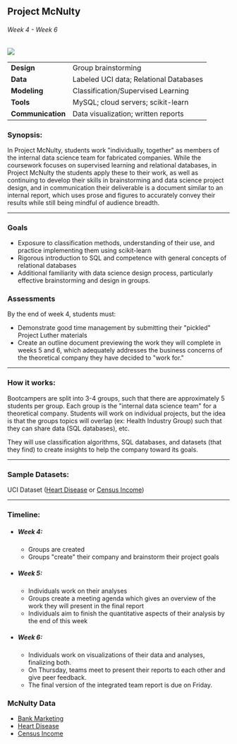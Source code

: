 ## Project McNulty
###### Week 4 - Week 6

![](mcnulty.jpg)

|  |  |
|-------|-------|
| **Design** | Group brainstorming |
| **Data** | Labeled UCI data; Relational Databases |
| **Modeling** | Classification/Supervised Learning |
| **Tools** | MySQL; cloud servers; scikit-learn |
| **Communication** | Data visualization; written reports |


### Synopsis:

In Project McNulty, students work "individually, together" as members of the internal data science team for fabricated companies. While the coursework focuses on supervised learning and relational databases, in Project McNulty the students apply these to their work, as well as continuing to develop their skills in brainstorming and data science project design, and in communication their deliverable is a document similar to an internal report, which uses prose and figures to accurately convey their results while still being mindful of audience breadth.


---



### Goals
* Exposure to classification methods, understanding of their use, and practice implementing them using scikit-learn
* Rigorous introduction to SQL and competence with general concepts of relational databases
* Additional familiarity with data science design process, particularly effective brainstorming and design in groups.

### Assessments
By the end of week 4, students must:

* Demonstrate good time management by submitting their "pickled" Project Luther materials
* Create an outline document previewing the work they will complete in weeks 5 and 6, which adequately addresses the business concerns of the theoretical company they have decided to "work for."


---


### How it works:

Bootcampers are split into 3-4 groups, such that there are approximately 5 students per group. Each group is the "internal data science team" for a theoretical company. Students will work on individual projects, but the idea is that the groups topics will overlap (ex: Health Industry Group)  such that they can share data (SQL databases), etc.

They will use classification algorithms, SQL databases, and datasets (that they find) to create insights to help the company toward its goals.


---


### Sample Datasets:

UCI Dataset ([Heart Disease](https://archive.ics.uci.edu/ml/datasets/Heart+Disease) or [Census Income](https://archive.ics.uci.edu/ml/datasets/Census+Income))


---
### Timeline:

* ##### Week 4:
  * Groups are created
  * Groups "create" their company and brainstorm their project goals


* ##### Week 5:
  * Individuals work on their analyses
  * Groups create a meeting agenda which gives an overview of the work they will present in the final report
  * Individuals aim to finish the quantitative aspects of their analysis by the end of this week

* ##### Week 6:
  * Individuals work on visualizations of their data and analyses, finalizing both.
  * On Thursday, teams meet to present their reports to each other and give peer feedback.
  * The final version of the integrated team report is due on Friday.


### McNulty Data

 * [Bank Marketing](https://archive.ics.uci.edu/ml/datasets/Bank+Marketing)
 * [Heart Disease](https://archive.ics.uci.edu/ml/datasets/Heart+Disease)
 * [Census Income](https://archive.ics.uci.edu/ml/datasets/Census+Income)
